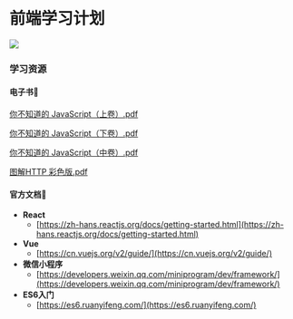 # 前端学习计划


![](https://cdn.nlark.com/yuque/0/2020/svg/400373/1583343436969-c414915b-58f3-4f36-a3d2-68a5547d65c0.svg)
### 学习资源

#### 电子书👾
[你不知道的 JavaScript（上卷）.pdf](https://www.yuque.com/attachments/yuque/0/2020/pdf/400373/1583342779148-4909a76f-672f-481b-a747-ed19409747a6.pdf?_lake_card=%7B%22uid%22%3A%221583342774768-0%22%2C%22src%22%3A%22https%3A%2F%2Fwww.yuque.com%2Fattachments%2Fyuque%2F0%2F2020%2Fpdf%2F400373%2F1583342779148-4909a76f-672f-481b-a747-ed19409747a6.pdf%22%2C%22name%22%3A%22%E4%BD%A0%E4%B8%8D%E7%9F%A5%E9%81%93%E7%9A%84+JavaScript%EF%BC%88%E4%B8%8A%E5%8D%B7%EF%BC%89.pdf%22%2C%22size%22%3A8775937%2C%22type%22%3A%22application%2Fpdf%22%2C%22ext%22%3A%22pdf%22%2C%22progress%22%3A%7B%22percent%22%3A99%7D%2C%22status%22%3A%22done%22%2C%22percent%22%3A0%2C%22id%22%3A%22m60sM%22%2C%22card%22%3A%22file%22%7D)

[你不知道的 JavaScript（下卷）.pdf](https://www.yuque.com/attachments/yuque/0/2020/pdf/400373/1583342785222-061ccb74-2040-4e67-ba7b-f4f92054f22c.pdf?_lake_card=%7B%22uid%22%3A%221583342774768-1%22%2C%22src%22%3A%22https%3A%2F%2Fwww.yuque.com%2Fattachments%2Fyuque%2F0%2F2020%2Fpdf%2F400373%2F1583342785222-061ccb74-2040-4e67-ba7b-f4f92054f22c.pdf%22%2C%22name%22%3A%22%E4%BD%A0%E4%B8%8D%E7%9F%A5%E9%81%93%E7%9A%84+JavaScript%EF%BC%88%E4%B8%8B%E5%8D%B7%EF%BC%89.pdf%22%2C%22size%22%3A7322231%2C%22type%22%3A%22application%2Fpdf%22%2C%22ext%22%3A%22pdf%22%2C%22progress%22%3A%7B%22percent%22%3A99%7D%2C%22status%22%3A%22done%22%2C%22percent%22%3A0%2C%22id%22%3A%22Hy6rs%22%2C%22card%22%3A%22file%22%7D)

[你不知道的 JavaScript（中卷）.pdf](https://www.yuque.com/attachments/yuque/0/2020/pdf/400373/1583342792182-d4ffe888-24d3-42b1-8bda-2ceb68dba80e.pdf?_lake_card=%7B%22uid%22%3A%221583342774768-2%22%2C%22src%22%3A%22https%3A%2F%2Fwww.yuque.com%2Fattachments%2Fyuque%2F0%2F2020%2Fpdf%2F400373%2F1583342792182-d4ffe888-24d3-42b1-8bda-2ceb68dba80e.pdf%22%2C%22name%22%3A%22%E4%BD%A0%E4%B8%8D%E7%9F%A5%E9%81%93%E7%9A%84+JavaScript%EF%BC%88%E4%B8%AD%E5%8D%B7%EF%BC%89.pdf%22%2C%22size%22%3A8197500%2C%22type%22%3A%22application%2Fpdf%22%2C%22ext%22%3A%22pdf%22%2C%22progress%22%3A%7B%22percent%22%3A99%7D%2C%22status%22%3A%22done%22%2C%22percent%22%3A0%2C%22id%22%3A%22Foexn%22%2C%22card%22%3A%22file%22%7D)

[图解HTTP 彩色版.pdf](https://www.yuque.com/attachments/yuque/0/2020/pdf/400373/1583342821924-64343a0f-6ecf-4195-a4e2-0dce4d07a9ff.pdf?_lake_card=%7B%22uid%22%3A%221583342814434-0%22%2C%22src%22%3A%22https%3A%2F%2Fwww.yuque.com%2Fattachments%2Fyuque%2F0%2F2020%2Fpdf%2F400373%2F1583342821924-64343a0f-6ecf-4195-a4e2-0dce4d07a9ff.pdf%22%2C%22name%22%3A%22%E5%9B%BE%E8%A7%A3HTTP+%E5%BD%A9%E8%89%B2%E7%89%88.pdf%22%2C%22size%22%3A13750009%2C%22type%22%3A%22application%2Fpdf%22%2C%22ext%22%3A%22pdf%22%2C%22progress%22%3A%7B%22percent%22%3A99%7D%2C%22status%22%3A%22done%22%2C%22percent%22%3A0%2C%22id%22%3A%22DEbwy%22%2C%22card%22%3A%22file%22%7D)

#### 官方文档🤖 

- **React**
  - [https://zh-hans.reactjs.org/docs/getting-started.html](https://zh-hans.reactjs.org/docs/getting-started.html)
- **Vue**
  - [https://cn.vuejs.org/v2/guide/](https://cn.vuejs.org/v2/guide/)
- **微信小程序**
  - [https://developers.weixin.qq.com/miniprogram/dev/framework/](https://developers.weixin.qq.com/miniprogram/dev/framework/)
- **ES6入门**
  - [https://es6.ruanyifeng.com/](https://es6.ruanyifeng.com/)


